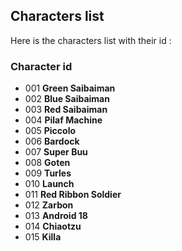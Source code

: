 ## Characters list

Here is the characters list with their id :

### Character id

- 001 **Green Saibaiman**
- 002 **Blue Saibaiman**
- 003 **Red Saibaiman**
- 004 **Pilaf Machine**
- 005 **Piccolo**
- 006 **Bardock**
- 007 **Super Buu**
- 008 **Goten**
- 009 **Turles**
- 010 **Launch**
- 011 **Red Ribbon Soldier**
- 012 **Zarbon**
- 013 **Android 18**
- 014 **Chiaotzu**
- 015 **Killa**